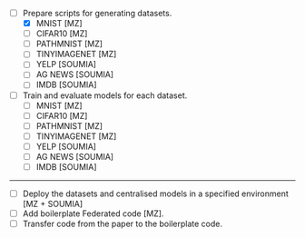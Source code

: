 - [ ] Prepare scripts for generating datasets.
    - [x] MNIST [MZ]
    - [ ] CIFAR10 [MZ]
    - [ ] PATHMNIST [MZ]
    - [ ] TINYIMAGENET [MZ]
    - [ ] YELP [SOUMIA]
    - [ ] AG NEWS [SOUMIA]
    - [ ] IMDB [SOUMIA]
- [ ] Train and evaluate models for each dataset.
    - [ ] MNIST [MZ]
    - [ ] CIFAR10 [MZ]
    - [ ] PATHMNIST [MZ]
    - [ ] TINYIMAGENET [MZ]
    - [ ] YELP [SOUMIA]
    - [ ] AG NEWS [SOUMIA]
    - [ ] IMDB [SOUMIA]
-----------------------------------------------------------------------------------------
- [ ] Deploy the datasets and centralised models in a specified environment [MZ + SOUMIA]
- [ ] Add boilerplate Federated code [MZ].
- [ ] Transfer code from the paper to the boilerplate code.